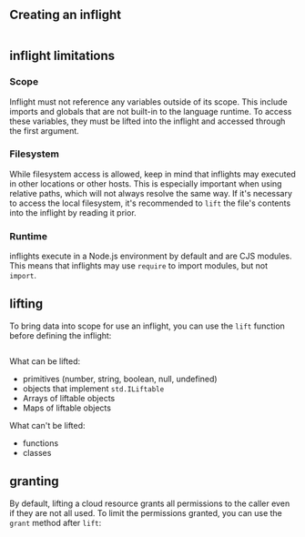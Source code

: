

## Creating an inflight

```ts

```

## inflight limitations

### Scope

Inflight must not reference any variables outside of its scope. This include imports and globals that are not built-in to the language runtime. To access these variables, they must be lifted into the inflight and accessed through the first argument.

### Filesystem

While filesystem access is allowed, keep in mind that inflights may executed in other locations or other hosts. This is especially important when using relative paths, which will not always resolve the same way. 
If it's necessary to access the local filesystem, it's recommended to `lift` the file's contents into the inflight by reading it prior.

### Runtime

inflights execute in a Node.js environment by default and are CJS modules. This means that
inflights may use `require` to import modules, but not `import`.

## lifting

To bring data into scope for use an inflight, you can use the `lift` function before defining the inflight:

```ts

```

What can be lifted:
- primitives (number, string, boolean, null, undefined)
- objects that implement `std.ILiftable`
- Arrays of liftable objects
- Maps of liftable objects

What can't be lifted:

- functions
- classes

## granting

By default, lifting a cloud resource grants all permissions to the caller even if they are not all used.
To limit the permissions granted, you can use the `grant` method after `lift`:

```ts
```